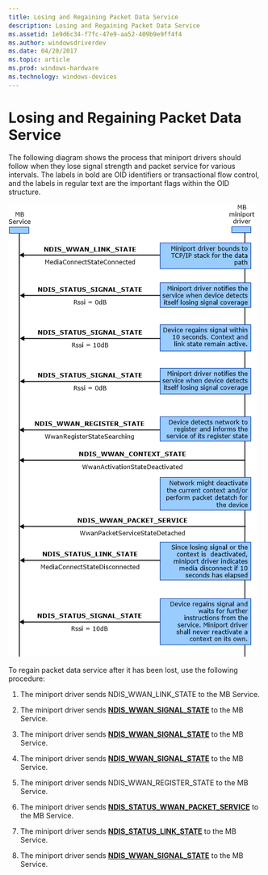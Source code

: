 ```yaml
---
title: Losing and Regaining Packet Data Service
description: Losing and Regaining Packet Data Service
ms.assetid: 1e9d6c34-f7fc-47e9-aa52-409b9e9ff4f4
ms.author: windowsdriverdev
ms.date: 04/20/2017
ms.topic: article
ms.prod: windows-hardware
ms.technology: windows-devices
---
```


# Losing and Regaining Packet Data Service


The following diagram shows the process that miniport drivers should follow when they lose signal strength and packet service for various intervals. The labels in bold are OID identifiers or transactional flow control, and the labels in regular text are the important flags within the OID structure.

![diagram illustrating losing and regaining signals for packet data service](images/wwanregainingpacketdataservice.png)

To regain packet data service after it has been lost, use the following procedure:

1.  The miniport driver sends NDIS\_WWAN\_LINK\_STATE to the MB Service.

2.  The miniport driver sends [**NDIS\_WWAN\_SIGNAL\_STATE**](https://msdn.microsoft.com/library/windows/hardware/ff567931) to the MB Service.

3.  The miniport driver sends [**NDIS\_WWAN\_SIGNAL\_STATE**](https://msdn.microsoft.com/library/windows/hardware/ff567931) to the MB Service.

4.  The miniport driver sends [**NDIS\_WWAN\_SIGNAL\_STATE**](https://msdn.microsoft.com/library/windows/hardware/ff567931) to the MB Service.

5.  The miniport driver sends NDIS\_WWAN\_REGISTER\_STATE to the MB Service.

6.  The miniport driver sends [**NDIS\_STATUS\_WWAN\_PACKET\_SERVICE**](https://msdn.microsoft.com/library/windows/hardware/ff567850) to the MB Service.

7.  The miniport driver sends [**NDIS\_STATUS\_LINK\_STATE**](https://msdn.microsoft.com/library/windows/hardware/ff567391) to the MB Service.

8.  The miniport driver sends [**NDIS\_WWAN\_SIGNAL\_STATE**](https://msdn.microsoft.com/library/windows/hardware/ff567931) to the MB Service.

 

 






